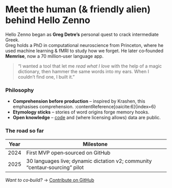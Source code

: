 # Meet the human (& friendly alien) behind Hello Zenno

Hello Zenno began as **Greg Detre’s** personal quest to crack intermediate Greek.  
Greg holds a PhD in computational neuroscience from Princeton, where he used machine learning & fMRI to study how we forget. He later co‑founded **Memrise**, now a 70 million‑user language app.

> “I wanted a tool that let me *read what I love* with the help of a magic dictionary, then hammer the same words into my ears. When I couldn’t find one, I built it.”

### Philosophy
- **Comprehension before production** – inspired by Krashen, this emphasises comprehension. :contentReference[oaicite:6]{index=6}  
- **Etymology sticks** – stories of word origins forge memory hooks.  
- **Open knowledge** – [code](https://github.com/spideryarn/hellozenno/) and (where licensing allows) data are public.

### The road so far
| Year | Milestone |
|------|-----------|
| 2024 | First MVP open‑sourced on GitHub |
| 2025 | 30 languages live; dynamic dictation v2; community “centaur‑sourcing” pilot |

*Want to co‑build?* → [Contribute on GitHub](https://github.com/spideryarn/hellozenno)


